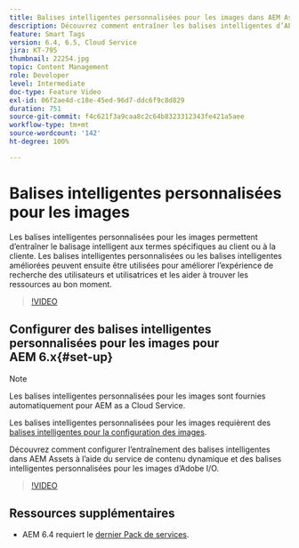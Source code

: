 ```yaml
---
title: Balises intelligentes personnalisées pour les images dans AEM Assets
description: Découvrez comment entraîner les balises intelligentes d’AEM Assets à appliquer des termes personnalisés aux ressources.
feature: Smart Tags
version: 6.4, 6.5, Cloud Service
jira: KT-795
thumbnail: 22254.jpg
topic: Content Management
role: Developer
level: Intermediate
doc-type: Feature Video
exl-id: 06f2ae4d-c18e-45ed-96d7-ddc6f9c8d829
duration: 751
source-git-commit: f4c621f3a9caa8c2c64b8323312343fe421a5aee
workflow-type: tm+mt
source-wordcount: '142'
ht-degree: 100%

---
```


# Balises intelligentes personnalisées pour les images

Les balises intelligentes personnalisées pour les images permettent d’entraîner le balisage intelligent aux termes spécifiques au client ou à la cliente.
Les balises intelligentes personnalisées ou les balises intelligentes améliorées peuvent ensuite être utilisées pour améliorer l’expérience de recherche des utilisateurs et utilisatrices et les aider à trouver les ressources au bon moment.

>[!VIDEO](https://video.tv.adobe.com/v/22254?quality=12&learn=on)

## Configurer des balises intelligentes personnalisées pour les images pour AEM 6.x{#set-up}

>[!NOTE]
> Les balises intelligentes personnalisées pour les images sont fournies automatiquement pour AEM as a Cloud Service.

Les balises intelligentes personnalisées pour les images requièrent des [balises intelligentes pour la configuration des images](./image-smart-tags.md#set-up).

Découvrez comment configurer l’entraînement des balises intelligentes dans AEM Assets à l’aide du service de contenu dynamique et des balises intelligentes personnalisées pour les images d’Adobe I/O.

>[!VIDEO](https://video.tv.adobe.com/v/23405?quality=12&learn=on)

## Ressources supplémentaires

* AEM 6.4 requiert le [dernier Pack de services](https://experienceleague.adobe.com/docs/experience-manager-release-information/aem-release-updates/aem-releases-updates.html?lang=fr).
